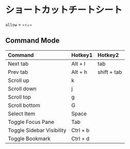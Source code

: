 # ショートカットチートシート

`allow` = `←↑↓→`

## Command Mode

| Command                   | Hotkey1  | Hotkey2     |
| :------------------------ | :------- | :---------- |
| Next tab                  | Alt + l  | tab         |
| Prev tab                  | Alt + h  | shift + tab |
| Scroll up                 | k        |             |
| Scroll down               | j        |             |
| Scroll top                | g        |             |
| Scroll bottom             | G        |             |
| Select Item               | Space    |             |
| Toggle Focus Pane         | Tab      |             |
| Toggle Sidebar Visibility | Ctrl + b |             |
| Toggle Bookmark           | Ctrl + d |             |


